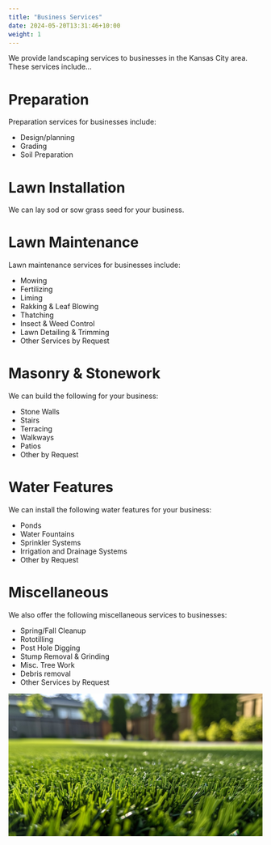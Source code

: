```yaml
---
title: "Business Services"
date: 2024-05-20T13:31:46+10:00
weight: 1
---
```


We provide landscaping services to businesses in the Kansas City area. These services include...


# Preparation

Preparation services for businesses include:

- Design/planning
- Grading
- Soil Preparation

# Lawn Installation

We can lay sod or sow grass seed for your business.

# Lawn Maintenance 

Lawn maintenance services for businesses include: 

- Mowing
- Fertilizing
- Liming
- Rakking & Leaf Blowing
- Thatching
- Insect & Weed Control
- Lawn Detailing & Trimming
- Other Services by Request 

# Masonry & Stonework

We can build the following for your business:

- Stone Walls
- Stairs
- Terracing
- Walkways
- Patios
- Other by Request

# Water Features

We can install the following water features for your business:

- Ponds
- Water Fountains
- Sprinkler Systems
- Irrigation and Drainage Systems
- Other by Request

# Miscellaneous

We also offer the following miscellaneous services to businesses:

- Spring/Fall Cleanup
- Rototilling
- Post Hole Digging
- Stump Removal & Grinding
- Misc. Tree Work
- Debris removal
- Other Services by Request

![Accounting Services](/images/StockCake-FreshDewyGrass.jpg)
